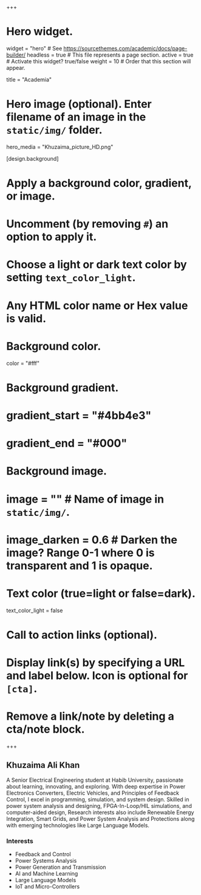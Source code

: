 +++
# Hero widget.
widget = "hero"  # See https://sourcethemes.com/academic/docs/page-builder/
headless = true  # This file represents a page section.
active = true  # Activate this widget? true/false
weight = 10  # Order that this section will appear.

title = "Academia"

# Hero image (optional). Enter filename of an image in the `static/img/` folder.
hero_media = "Khuzaima_picture_HD.png"

[design.background]
  # Apply a background color, gradient, or image.
  #   Uncomment (by removing `#`) an option to apply it.
  #   Choose a light or dark text color by setting `text_color_light`.
  #   Any HTML color name or Hex value is valid.

  # Background color.
  color = "#fff"
  
  # Background gradient.
  # gradient_start = "#4bb4e3"
  # gradient_end = "#000"
  
  # Background image.
  # image = ""  # Name of image in `static/img/`.
  # image_darken = 0.6  # Darken the image? Range 0-1 where 0 is transparent and 1 is opaque.

  # Text color (true=light or false=dark).
  text_color_light = false

# Call to action links (optional).
#   Display link(s) by specifying a URL and label below. Icon is optional for `[cta]`.
#   Remove a link/note by deleting a cta/note block.

+++
## **Khuzaima Ali Khan** 

A Senior Electrical Engineering student at Habib University, passionate about learning, innovating, and exploring. With deep expertise in Power Electronics Converters, Electric Vehicles, and Principles of Feedback Control, I excel in programming, simulation, and system design. Skilled in power system analysis and designing, FPGA-In-Loop/HIL simulations, and computer-aided design, Research interests also include Renewable Energy Integration, Smart Grids, and Power System Analysis and Protections along with emerging technologies like Large Language Models.

### **Interests**
- Feedback and Control
- Power Systems Analysis
- Power Generation and Transmission
- AI and Machine Learning
- Large Language Models
- IoT and Micro-Controllers
